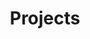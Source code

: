 ---
title: "Projects"
type: landing
widget: portfolio
# headless: false is implicit

menu:
  main:
    identifier: "project"
    name: Projects
    weight: 20

content:
  filters:
    folders:
      - project
    kinds:
      - page

  filter_button:
    - name: All
      tag: "*"
    - name: DeepLearning
      tag: "Deep Learning"
    - name: Other
      tag: "Demo"
  filter_default: 0

design:
  # Choose how many columns the section has. Valid values: '1' or '2'.
  columns: '1'
  # Choose a listing view
  view: masonry
  # For Showcase view, flip alternate rows?
  flip_alt_rows: false
---